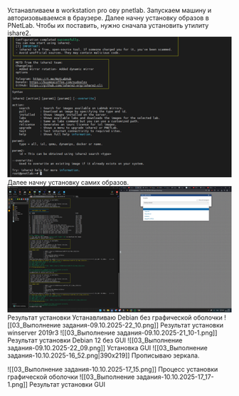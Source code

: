 Устанавливаем в workstation pro ову pnetlab. Запускаем машину и авторизовываемся в браузере. Далее начну установку образов в PNetLab. 
Чтобы их поставить, нужно сначала установить утилиту ishare2.
![Image|526x329](https://github.com/sender2033/testwork-protech-Vafin/blob/main/Image/03_%D0%92%D1%8B%D0%BF%D0%BE%D0%BB%D0%BD%D0%B5%D0%BD%D0%B8%D0%B5%20%D0%B7%D0%B0%D0%B4%D0%B0%D0%BD%D0%B8%D1%8F-09.10.2025-19_10.png?raw=true)
Далее начну установку самих образов. 
![Image](https://github.com/sender2033/testwork-protech-Vafin/blob/main/Image/03_%D0%92%D1%8B%D0%BF%D0%BE%D0%BB%D0%BD%D0%B5%D0%BD%D0%B8%D0%B5%20%D0%B7%D0%B0%D0%B4%D0%B0%D0%BD%D0%B8%D1%8F-09.10.2025-19_10-1.png?raw=true)
Результат установки 
Устанавливаю Debian без графической оболочки 
![[03_Выполнение задания-09.10.2025-22_10.png]]
Результат установки winserver 2019r3
![[03_Выполнение задания-09.10.2025-21_10-1.png]]
Результат установки Debian 12 без GUI
![[03_Выполнение задания-09.10.2025-22_09.png]]
Установка GUI
![[03_Выполнение задания-10.10.2025-16_52.png|390x219]]
Прописываю зеркала.











![[03_Выполнение задания-10.10.2025-17_15.png]]
Процесс установки графической оболочки 
![[03_Выполнение задания-10.10.2025-17_17-1.png]]
Результат установки GUI